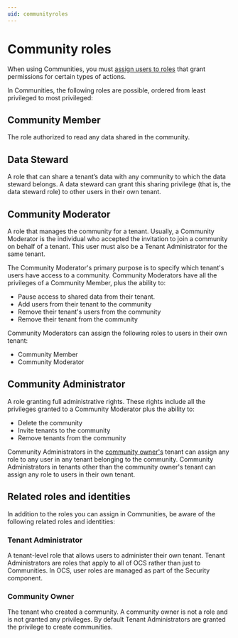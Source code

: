 ```yaml
---
uid: communityroles
---
```


# Community roles

When using Communities, you must [assign users to roles](xref:managecommunityusers#assign-user-roles) that grant permissions for certain types of actions.

In Communities, the following roles are possible, ordered from least privileged to most privileged:

## Community Member

The role authorized to read any data shared in the community.

## Data Steward

A role that can share a tenant’s data with any community to which the data steward belongs. A data steward can grant this sharing privilege (that is, the data steward role) to other users in their own tenant.

## Community Moderator

A role that  manages the community for a tenant. Usually, a Community Moderator is the individual who accepted the invitation to join a community on behalf of a tenant. This user must also be a Tenant Administrator for the same tenant.

The Community Moderator's primary purpose is to specify which tenant's users have access to a community. Community Moderators have all the privileges of a Community Member, plus the ability to:  

- Pause access to shared data from their tenant.
- Add users from their tenant to the community
- Remove their tenant's users from the community
- Remove their tenant from the community

Community Moderators can assign the following roles to users in their own tenant:

- Community Member
- Community Moderator

## Community Administrator

A role granting full administrative rights. These rights include all the privileges granted to a Community Moderator plus the ability to:

- Delete the community
- Invite tenants to the community
- Remove tenants from the community

Community Administrators in the [community owner's](#community-owner) tenant can assign any role to any user in any tenant belonging to the community. Community Administrators in tenants other than the community owner's tenant can assign any role to users in their own tenant.

## Related roles and identities

In addition to the roles you can assign in Communities, be aware of the following related roles and identities:

### Tenant Administrator

A tenant-level role that allows users to administer their own tenant. Tenant Administrators are roles that apply to all of OCS rather than just to Communities. In OCS, user roles are managed as part of the Security component.

### Community Owner

The tenant who created a community. A community owner is not a role and is not granted any privileges. By default Tenant Administrators are granted the privilege to create communities.
